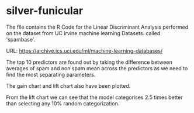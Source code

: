 # silver-funicular

The file contains the R Code for the Linear Discriminant Analysis performed on the dataset from UC Irvine machine learning Datasets. called 'spambase'.

URL: https://archive.ics.uci.edu/ml/machine-learning-databases/


The top 10 predictors are found out by taking the difference between averages of spam and non spam mean across the predictors as we need to find the most separating parameters.

The gain chart and lift chart also have been plotted.

From the lift chart we can see that the model categorises 2.5 times better than selecting any 10% random categorization.

